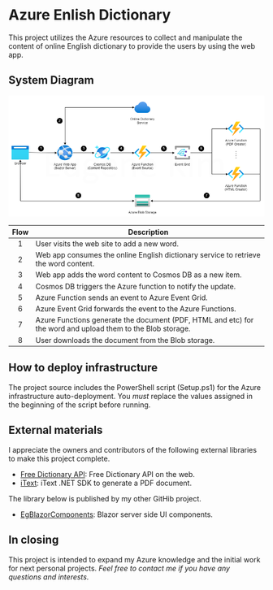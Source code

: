 
# Azure Enlish Dictionary
This project utilizes the Azure resources to collect and manipulate the content of online English dictionary to provide the users by using the web app.

## System Diagram
![Test Image 1](doc/Diagram.png "Azure English Dictionary System Diagram")

| Flow | Description |
|:-:|-|
|1|User visits the web site to add a new word.|
|2|Web app consumes the online English dictionary service to retrieve the word content. |
|3|Web app adds the word content to Cosmos DB as a new item.|
|4|Cosmos DB triggers the Azure function to notify the update.|
|5|Azure Function sends an event to Azure Event Grid.|
|6|Azure Event Grid forwards the event to the Azure Functions.|
|7|Azure Functions generate the document (PDF, HTML and etc) for the word and upload them to the Blob storage.|
|8|User downloads the document from the Blob storage.|

## How to deploy infrastructure
The project source includes the PowerShell script (Setup.ps1) for the Azure infrastructure auto-deployment. 
You *must* replace the values assigned in the beginning of the script before running.

## External materials
I appreciate the owners and contributors of the following external libraries to make this project complete.
* [Free Dictionary API](https://github.com/meetDeveloper/freeDictionaryAPI): Free Dictionary API on the web.
* [iText](https://github.com/itext/itext7-dotnet): iText .NET SDK to generate a PDF document.

The library below is published by my other GitHib project.
* [EgBlazorComponents](https://github.com/EugeneKim/EgBlazorComponents): Blazor server side UI components.

## In closing
This project is intended to expand my Azure knowledge and the initial work for next personal projects.
<em>Feel free to contact me if you have any questions and interests.</em>
